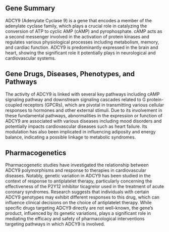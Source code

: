 ## Gene Summary
ADCY9 (Adenylate Cyclase 9) is a gene that encodes a member of the adenylate cyclase family, which plays a crucial role in catalyzing the conversion of ATP to cyclic AMP (cAMP) and pyrophosphate. cAMP acts as a second messenger involved in the activation of protein kinases and regulates various physiological processes including metabolism, memory, and cardiac function. ADCY9 is predominantly expressed in the brain and heart, showing the significant role it potentially plays in neurological and cardiovascular systems.

## Gene Drugs, Diseases, Phenotypes, and Pathways
The activity of ADCY9 is linked with several key pathways including cAMP signaling pathway and downstream signaling cascades related to G protein-coupled receptors (GPCRs), which are pivotal in transmitting various cellular responses to hormones and other external stimuli. Due to its involvement in these fundamental pathways, abnormalities in the expression or function of ADCY9 are associated with various diseases including mood disorders and potentially impacts cardiovascular diseases such as heart failure. Its modulation has also been implicated in influencing adiposity and energy balance, indicating a possible linkage to metabolic syndromes.

## Pharmacogenetics
Pharmacogenetic studies have investigated the relationship between ADCY9 polymorphisms and response to therapies in cardiovascular diseases. Notably, genetic variation in ADCY9 has been studied in the context of response to antiplatelet therapy, particularly concerning the effectiveness of the P2Y12 inhibitor ticagrelor used in the treatment of acute coronary syndromes. Research suggests that individuals with certain ADCY9 genotypes may exhibit different responses to this drug, which can influence clinical decisions on the choice of antiplatelet therapy. While specific drugs targeting ADCY9 directly are not well-known, the gene’s product, influenced by its genetic variations, plays a significant role in mediating the efficacy and safety of pharmacological interventions targeting pathways in which ADCY9 is involved.